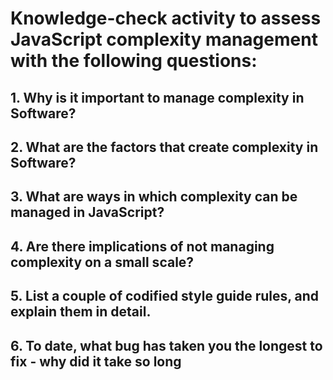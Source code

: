 # Knowledge-check activity to assess JavaScript complexity management with the following questions:
## 1. Why is it important to manage complexity in Software?
## 2. What are the factors that create complexity in Software?
## 3. What are ways in which complexity can be managed in JavaScript?
## 4. Are there implications of not managing complexity on a small scale?
## 5. List a couple of codified style guide rules, and explain them in detail.
## 6. To date, what bug has taken you the longest to fix - why did it take so long